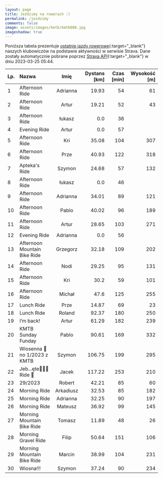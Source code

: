 ```yaml
---
layout: page
title: Jeździmy na rowerach :)
permalink: /jezdzimy
comments: false
image: assets/images/kmtb/kmtb008.jpg
imageshadow: true
---
```


Poniższa tabela prezentuje [ostatnie jazdy rowerowe](https://www.strava.com/clubs/336381){:target="_blank"} naszych klubowiczów na podstawie aktywności w serwisie Strava. Dane zostały automatycznie pobrane poprzez [Strava API](https://developers.strava.com/docs/reference/#api-Clubs-getClubActivitiesById){:target="_blank"} w dniu 2023-03-25 05:44.

Lp. | Nazwa | Imię | Dystans [km] | Czas [min] | Wysokość [m]
:--- | :--- | :---: | ---: | ---: | ---:
1|Afternoon Ride|Adrianna|19.93|54|61
2|Afternoon Ride|Artur|19.21|52|43
3|Afternoon Ride|łukasz|0.0|36|
4|Evening Ride|Artur|0.0|57|
5|Afternoon Ride|Kri|35.08|104|307
6|Afternoon Ride|Prze|40.93|122|318
7|Apteka's Ride|Szymon|24.68|57|132
8|Afternoon Ride|łukasz|0.0|46|
9|Afternoon Ride|Adrianna|34.01|89|121
10|Afternoon Ride|Pablo|40.02|96|189
11|Afternoon Ride|Artur|28.65|103|271
12|Evening Ride|Adrianna|0.0|56|
13|Afternoon Mountain Bike Ride|Grzegorz|32.18|109|202
14|Afternoon Ride|Nodi|29.25|95|131
15|Afternoon Ride|Kri|30.2|59|101
16|Afternoon Ride|Michał|47.6|125|255
17|Lunch Ride|Prze|14.87|69|23
18|Lunch Ride|Roland|92.37|180|250
19|I’m back!|Artur|61.29|182|239
20|KMTB Sunday Funday|Pablo|90.61|169|332
21|Wiosenna 💯 no 1/2023 z KMTB|Szymon|106.75|199|295
22|Jeb...ęte🚴‍♂️💯 Ride 🤙|Jacek|117.22|253|210
23|29/2023 |Robert|42.21|85|60
24|Morning Ride|Arkadiusz|32.53|85|182
25|Morning Ride|Adrianna|32.25|90|197
26|Morning Ride|Mateusz|36.92|99|145
27|Morning Mountain Bike Ride|Tomasz|11.89|48|26
28|Morning Gravel Ride|Filip|50.64|151|106
29|Morning Mountain Bike Ride|Marcin|38.99|104|231
30|Wiosna!!! |Szymon|37.24|90|234
